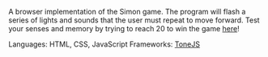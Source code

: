 A browser implementation of the Simon game. The program will flash a series of lights and sounds that the user must repeat to move forward. Test your senses and memory by trying to reach 20 to win the game [here](https://codepen.io/vaughnanton/pen/aWyqBv)!

Languages: HTML, CSS, JavaScript
Frameworks: [ToneJS](https://tonejs.github.io/)
